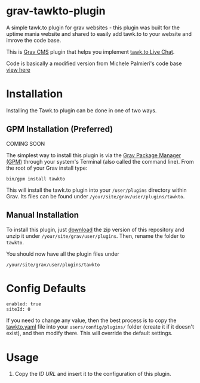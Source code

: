 # grav-tawkto-plugin
A simple tawk.to plugin for grav websites - this plugin was built for the uptime mania website and shared to easily add tawk.to to your website and imrove the code base.

This is [Grav CMS](http://getgrav.org) plugin that helps you implement [tawk.to Live Chat](https://tawk.to).

Code is basically a modified version from Michele Palmieri's code base [view here](https://github.com/MichelePalmieri/grav-piwik-plugin)
# Installation

Installing the Tawk.to plugin can be done in one of two ways.

## GPM Installation (Preferred)

COMING SOON

The simplest way to install this plugin is via the [Grav Package Manager (GPM)](http://learn.getgrav.org/advanced/grav-gpm) through your system's Terminal (also called the command line).  From the root of your Grav install type:

    bin/gpm install tawkto

This will install the tawk.to plugin into your `/user/plugins` directory within Grav. Its files can be found under `/your/site/grav/user/plugins/tawkto`.

## Manual Installation

To install this plugin, just [download](https://github.com/uptimemania/grav-tawkto-plugin/archive/master.zip) the zip version of this repository and unzip it under `/your/site/grav/user/plugins`. Then, rename the folder to `tawkto`.

You should now have all the plugin files under

    /your/site/grav/user/plugins/tawkto

# Config Defaults

```
enabled: true
siteId: 0
```

If you need to change any value, then the best process is to copy the [tawkto.yaml](tawkto.yaml) file into your `users/config/plugins/` folder (create it if it doesn't exist), and then modify there. This will override the default settings.

# Usage
1. Copy the *ID* *URL* and insert it to the configuration of this plugin.

